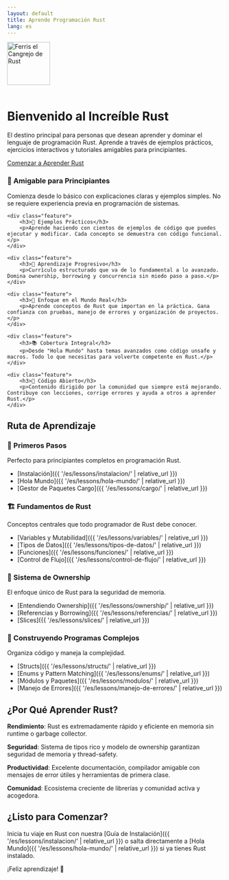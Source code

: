 ```yaml
---
layout: default
title: Aprende Programación Rust
lang: es
---
```


<div class="hero">
    <div class="hero-content">
        <div class="hero-logo">
            <img src="https://upload.wikimedia.org/wikipedia/commons/thumb/0/0f/Original_Ferris.svg/800px-Original_Ferris.svg.png" alt="Ferris el Cangrejo de Rust" width="100" height="100" style="margin-bottom: 1rem;">
        </div>
        <h1>Bienvenido al Increíble Rust</h1>
        <p>El destino principal para personas que desean aprender y dominar el lenguaje de programación Rust. Aprende a través de ejemplos prácticos, ejercicios interactivos y tutoriales amigables para principiantes.</p>
        <a href="{{ '/es/lessons/instalacion/' | relative_url }}" class="cta-button">Comenzar a Aprender Rust</a>
    </div>
</div>

<div class="features">
    <div class="feature">
        <h3>🚀 Amigable para Principiantes</h3>
        <p>Comienza desde lo básico con explicaciones claras y ejemplos simples. No se requiere experiencia previa en programación de sistemas.</p>
    </div>
    
    <div class="feature">
        <h3>📝 Ejemplos Prácticos</h3>
        <p>Aprende haciendo con cientos de ejemplos de código que puedes ejecutar y modificar. Cada concepto se demuestra con código funcional.</p>
    </div>
    
    <div class="feature">
        <h3>🎯 Aprendizaje Progresivo</h3>
        <p>Currículo estructurado que va de lo fundamental a lo avanzado. Domina ownership, borrowing y concurrencia sin miedo paso a paso.</p>
    </div>
    
    <div class="feature">
        <h3>🔧 Enfoque en el Mundo Real</h3>
        <p>Aprende conceptos de Rust que importan en la práctica. Gana confianza con pruebas, manejo de errores y organización de proyectos.</p>
    </div>
    
    <div class="feature">
        <h3>📚 Cobertura Integral</h3>
        <p>Desde "Hola Mundo" hasta temas avanzados como código unsafe y macros. Todo lo que necesitas para volverte competente en Rust.</p>
    </div>
    
    <div class="feature">
        <h3>🌟 Código Abierto</h3>
        <p>Contenido dirigido por la comunidad que siempre está mejorando. Contribuye con lecciones, corrige errores y ayuda a otros a aprender Rust.</p>
    </div>
</div>

## Ruta de Aprendizaje

### 🌱 Primeros Pasos
Perfecto para principiantes completos en programación Rust.

- [Instalación]({{ '/es/lessons/instalacion/' | relative_url }})
- [Hola Mundo]({{ '/es/lessons/hola-mundo/' | relative_url }})
- [Gestor de Paquetes Cargo]({{ '/es/lessons/cargo/' | relative_url }})

### 🏗️ Fundamentos de Rust
Conceptos centrales que todo programador de Rust debe conocer.

- [Variables y Mutabilidad]({{ '/es/lessons/variables/' | relative_url }})
- [Tipos de Datos]({{ '/es/lessons/tipos-de-datos/' | relative_url }})
- [Funciones]({{ '/es/lessons/funciones/' | relative_url }})
- [Control de Flujo]({{ '/es/lessons/control-de-flujo/' | relative_url }})

### 🎯 Sistema de Ownership
El enfoque único de Rust para la seguridad de memoria.

- [Entendiendo Ownership]({{ '/es/lessons/ownership/' | relative_url }})
- [Referencias y Borrowing]({{ '/es/lessons/referencias/' | relative_url }})
- [Slices]({{ '/es/lessons/slices/' | relative_url }})

### 🔧 Construyendo Programas Complejos
Organiza código y maneja la complejidad.

- [Structs]({{ '/es/lessons/structs/' | relative_url }})
- [Enums y Pattern Matching]({{ '/es/lessons/enums/' | relative_url }})
- [Módulos y Paquetes]({{ '/es/lessons/modulos/' | relative_url }})
- [Manejo de Errores]({{ '/es/lessons/manejo-de-errores/' | relative_url }})

## ¿Por Qué Aprender Rust?

**Rendimiento**: Rust es extremadamente rápido y eficiente en memoria sin runtime o garbage collector.

**Seguridad**: Sistema de tipos rico y modelo de ownership garantizan seguridad de memoria y thread-safety.

**Productividad**: Excelente documentación, compilador amigable con mensajes de error útiles y herramientas de primera clase.

**Comunidad**: Ecosistema creciente de librerías y comunidad activa y acogedora.

## ¿Listo para Comenzar?

Inicia tu viaje en Rust con nuestra [Guía de Instalación]({{ '/es/lessons/instalacion/' | relative_url }}) o salta directamente a [Hola Mundo]({{ '/es/lessons/hola-mundo/' | relative_url }}) si ya tienes Rust instalado.

¡Feliz aprendizaje! 🦀